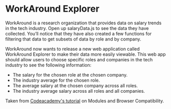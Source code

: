 <h1>WorkAround Explorer</h1>

<p>WorkAround is a research organization that provides data on salary trends in the tech industry. Open up salaryData.js to see the data they have collected. You’ll notice that they have also created a few functions for filtering that data to get subsets of data by role and by company.</p>

<p>WorkAround now wants to release a new web application called WorkAround Explorer to make their data more easily viewable. This web app should allow users to choose specific roles and companies in the tech industry to see the following information:</p>

<ul>
<li>The salary for the chosen role at the chosen company.</li>
<li>The industry average for the chosen role.</li>
<li>The average salary at the chosen company across all roles.</li>
<li>The industry average salary across all roles and all companies.</li>
</ul>

Taken from [Codeacademy's tutorial](https://www.codecademy.com/paths/build-web-apps-with-react/tracks/bwa-modern-javascript-modules-and-browser-compatibility/modules/es-6-modules/projects/es6-modules-workaround) on Modules and Browser Compatibility.
